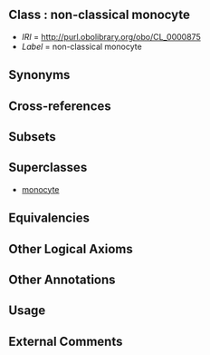 
## Class : non-classical monocyte

 * *IRI* = http://purl.obolibrary.org/obo/CL_0000875
 * *Label* = non-classical monocyte

## Synonyms


## Cross-references


## Subsets


## Superclasses

 * [monocyte](../../CL/76/CL_0000576.md)

## Equivalencies


## Other Logical Axioms


## Other Annotations


## Usage


## External Comments

